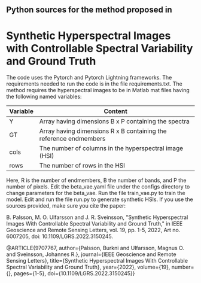 ## Python sources for the method proposed in
# Synthetic Hyperspectral Images with Controllable Spectral Variability and Ground Truth

The code uses the Pytorch and Pytorch Lightning frameworks. The requirements needed to run the code is in the file requirements.txt. The method requires the hyperspectral images to be in Matlab mat files having the following named variables:

| Variable | Content |
| --- | ----------- |
| Y | Array having dimensions B x P containing the spectra |
| GT | Array having dimensions R x B containing the reference endmembers |
|cols | The number of columns in the hyperspectral image (HSI) |
|rows | The number of rows in the HSI |

Here, R is the number of endmembers, B the number of bands, and P the number of pixels. Edit the beta_vae.yaml file under the configs directory to change parameters for the beta_vae. Run the file train_vae.py to train the model. Edit and run the file run.py to generate synthetic HSIs. If you use the sources provided, make sure you cite the paper:

B. Palsson, M. O. Ulfarsson and J. R. Sveinsson, "Synthetic Hyperspectral Images With Controllable Spectral Variability and Ground Truth," in IEEE Geoscience and Remote Sensing Letters, vol. 19, pp. 1-5, 2022, Art no. 6007205, doi: 10.1109/LGRS.2022.3150245.

@ARTICLE{9707767,  author={Palsson, Burkni and Ulfarsson, Magnus O. and Sveinsson, Johannes R.},  journal={IEEE Geoscience and Remote Sensing Letters},   title={Synthetic Hyperspectral Images With Controllable Spectral Variability and Ground Truth},   year={2022},  volume={19},  number={},  pages={1-5},  doi={10.1109/LGRS.2022.3150245}}
